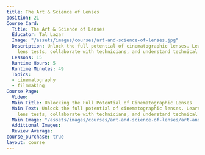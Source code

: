 ```yaml
---
title: The Art & Science of Lenses
position: 21
Course Card:
  Title: The Art & Science of Lenses
  Educator: Tal Lazar
  Image: "/assets/images/courses/art-and-science-of-lenses.jpg"
  Description: Unlock the full potential of cinematographic lenses. Learn to design
    lens tests, collaborate with technicians, and understand technical specifications.
  Lessons: 15
  Runtime Hours: 5
  Runtime Minutes: 49
  Topics:
  - cinematography
  - filmmaking
Course Page:
  Video: 
  Main Title: Unlocking the Full Potential of Cinematographic Lenses
  Main Text: Unlock the full potential of cinematographic lenses. Learn to design
    lens tests, collaborate with technicians, and understand technical specifications.
  Main Image: "/assets/images/courses/art-and-science-of-lenses/art-and-science-of-lenses-main.jpg"
  Additional Images: 
  Review Average: 
course_purchase: true
layout: course
---
```


